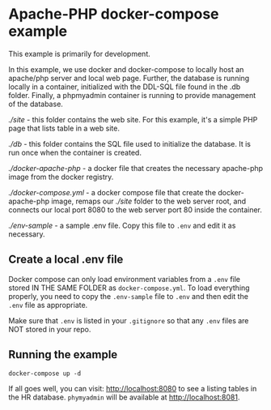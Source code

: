 # Apache-PHP docker-compose example

This example is primarily for development.

In this example, we use docker and docker-compose to locally host an apache/php server 
and local web page.  Further, the database is running locally in a container, initialized with the DDL-SQL file found
in the .db folder.  Finally, a phpmyadmin container is running to provide management of the database.

*./site* - this folder contains the web site.  For this example, it's a simple PHP page that lists table in a web site.

*./db* - this folder contains the SQL file used to initialize the database.  It is run once when the container is created.

*./docker-apache-php* - a docker file that creates the necessary apache-php image from the docker registry.

*./docker-compose.yml* - a docker compose file that create the docker-apache-php image, remaps our *./site* folder
to the web server root, and connects our local port 8080 to the web server port 80 inside the container.

*./env-sample* - a sample .env file.  Copy this file to `.env` and edit it as necessary.

## Create a local .env file

Docker compose can only load environment variables from a `.env` file stored IN THE SAME FOLDER as `docker-compose.yml`. To
load everything properly, you need to copy the `.env-sample` file to `.env` and then edit the `.env` file as appropriate.

Make sure that `.env` is listed in your `.gitignore` so that any `.env` files are NOT stored in your repo.

## Running the example

```shell
docker-compose up -d
```

If all goes well, you can visit: <http://localhost:8080> to see a listing tables in the HR database. `phymyadmin` will be available at <http://localhost:8081>.

